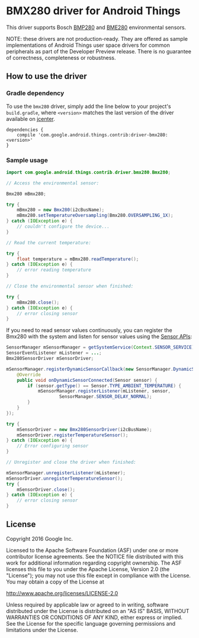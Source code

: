 BMX280 driver for Android Things
================================

This driver supports Bosch [BMP280][product_bmp280] and [BME280][product_bme280]
environmental sensors.

NOTE: these drivers are not production-ready. They are offered as sample
implementations of Android Things user space drivers for common peripherals
as part of the Developer Preview release. There is no guarantee
of correctness, completeness or robustness.

How to use the driver
---------------------

### Gradle dependency

To use the `bmx280` driver, simply add the line below to your project's `build.gradle`,
where `<version>` matches the last version of the driver available on [jcenter][jcenter].

```
dependencies {
    compile 'com.google.android.things.contrib:driver-bmx280:<version>'
}
```

### Sample usage

```java
import com.google.android.things.contrib.driver.bmx280.Bmx280;

// Access the environmental sensor:

Bmx280 mBmx280;

try {
    mBmx280 = new Bmx280(i2cBusName);
    mBmx280.setTemperatureOversampling(Bmx280.OVERSAMPLING_1X);
} catch (IOException e) {
    // couldn't configure the device...
}

// Read the current temperature:

try {
    float temperature = mBmx280.readTemperature();
} catch (IOException e) {
    // error reading temperature
}

// Close the environmental sensor when finished:

try {
    mBmx280.close();
} catch (IOException e) {
    // error closing sensor
}
```

If you need to read sensor values continuously, you can register the Bmx280 with the system and
listen for sensor values using the [Sensor APIs][sensors]:
```java
SensorManager mSensorManager = getSystemService(Context.SENSOR_SERVICE);
SensorEventListener mListener = ...;
Bmx280SensorDriver mSensorDriver;

mSensorManager.registerDynamicSensorCallback(new SensorManager.DynamicSensorCallback() {
    @Override
    public void onDynamicSensorConnected(Sensor sensor) {
        if (sensor.getType() == Sensor.TYPE_AMBIENT_TEMPERATURE) {
            mSensorManager.registerListener(mListener, sensor,
                    SensorManager.SENSOR_DELAY_NORMAL);
        }
    }
});

try {
    mSensorDriver = new Bmx280SensorDriver(i2cBusName);
    mSensorDriver.registerTemperatureSensor();
} catch (IOException e) {
    // Error configuring sensor
}

// Unregister and close the driver when finished:

mSensorManager.unregisterListener(mListener);
mSensorDriver.unregisterTemperatureSensor();
try {
    mSensorDriver.close();
} catch (IOException e) {
    // error closing sensor
}
```

License
-------

Copyright 2016 Google Inc.

Licensed to the Apache Software Foundation (ASF) under one or more contributor
license agreements.  See the NOTICE file distributed with this work for
additional information regarding copyright ownership.  The ASF licenses this
file to you under the Apache License, Version 2.0 (the "License"); you may not
use this file except in compliance with the License.  You may obtain a copy of
the License at

  http://www.apache.org/licenses/LICENSE-2.0

Unless required by applicable law or agreed to in writing, software
distributed under the License is distributed on an "AS IS" BASIS, WITHOUT
WARRANTIES OR CONDITIONS OF ANY KIND, either express or implied.  See the
License for the specific language governing permissions and limitations under
the License.

[product_bmp280]: https://www.bosch-sensortec.com/bst/products/all_products/bmp280
[product_bme280]: https://www.bosch-sensortec.com/bst/products/all_products/bme280
[jcenter]: https://bintray.com/google/androidthings/contrib-driver-bmx280/_latestVersion
[sensors]: https://developer.android.com/guide/topics/sensors/sensors_overview.html
